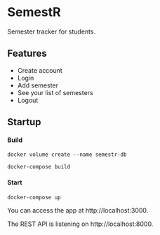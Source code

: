 # SemestR

Semester tracker for students.

## Features
* Create account
* Login
* Add semester
* See your list of semesters
* Logout

## Startup
#### Build
```
docker volume create --name semestr-db
```
```
docker-compose build
```

#### Start
```
docker-compose up
```
You can access the app at http://localhost:3000.

The REST API is listening on http://localhost:8000.
